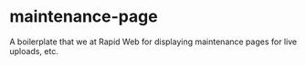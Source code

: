# maintenance-page
A boilerplate that we at Rapid Web for displaying maintenance pages for live uploads, etc. 
